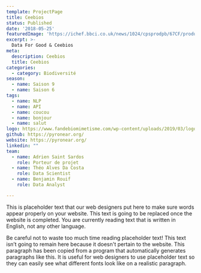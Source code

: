 ```yaml
---
template: ProjectPage
title: Ceebios
status: Published
date: '2018-05-25'
featuredImage: 'https://ichef.bbci.co.uk/news/1024/cpsprodpb/67CF/production/_108857562_mediaitem108857561.jpg'
excerpt: >-
  Data For Good & Ceebios
meta:
  description: Ceebios
  title: Ceebios
categories:
  - category: Biodiversité
season:
  - name: Saison 9
  - name: Saison 6
tags:
  - name: NLP
  - name: API
  - name: coucou
  - name: bonjour
  - name: salut
logo: https://www.fandebiomimetisme.com/wp-content/uploads/2019/03/logo-ceebios.jpg
github: https://pyronear.org/
website: https://pyronear.org/
linkedin: ""
team:
  - name: Adrien Saint Sardos
    role: Porteur de projet
  - name: Théo Alves Da Costa
    role: Data Scientist
  - name: Benjamin Rouif
    role: Data Analyst

---
```


This is placeholder text that our web designers put here to make sure words appear properly on your website. This text is going to be replaced once the website is completed. You are currently reading text that is written in English, not any other language.

Be careful not to waste too much time reading placeholder text! This text isn’t going to remain here because it doesn't pertain to the website. This paragraph has been copied from a program that automatically generates paragraphs like this. It is useful for web designers to use placeholder text so they can easily see what different fonts look like on a realistic paragraph.
